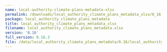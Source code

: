 ```yaml
---
name: local-authority-climate-plans-metadata-xlsx
permalink: /downloads/local_authority_climate_plans_metadata_xlsx/0_16
package: local_authority_climate_plans_metadata
title: local_authority_climate_plans_metadata_xlsx
filename: local_authority_climate_plans_metadata.xlsx
version: '0.16'
full_version: 0.16.3
file: /data/local_authority_climate_plans_metadata/0.16/local_authority_climate_plans_metadata.xlsx
---
```

